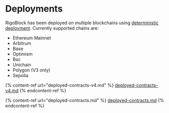 # Deployments

RigoBlock has been deployed on multiple blockchains using [deterministic deployment](https://ethereum-magicians.org/t/deterministic-deployment-proxy-magic-wrapped-in-magic/3261). Currently supported chains are:

* Ethereum Mainnet
* Arbitrum
* Base
* Optimism
* Bsc
* Unichain
* Polygon (V3 only)
* Sepolia

{% content-ref url="deployed-contracts-v4.md" %}
[deployed-contracts-v4.md](deployed-contracts-v4.md)
{% endcontent-ref %}

{% content-ref url="deployed-contracts.md" %}
[deployed-contracts.md](deployed-contracts.md)
{% endcontent-ref %}
